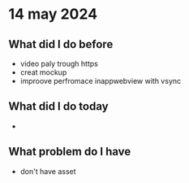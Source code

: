 # 14 may 2024
## What did I do before
- video paly trough https
- creat mockup
- improove perfromace inappwebview with vsync

## What did I do today
- 


## What problem do I have
- don't have asset


